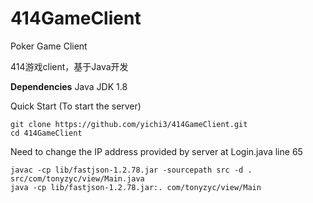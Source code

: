 # 414GameClient
Poker Game Client

414游戏client，基于Java开发

**Dependencies**
Java JDK 1.8

Quick Start (To start the server)

    git clone https://github.com/yichi3/414GameClient.git
    cd 414GameClient
Need to change the IP address provided by server at Login.java line 65

    javac -cp lib/fastjson-1.2.78.jar -sourcepath src -d . src/com/tonyzyc/view/Main.java
    java -cp lib/fastjson-1.2.78.jar:. com/tonyzyc/view/Main